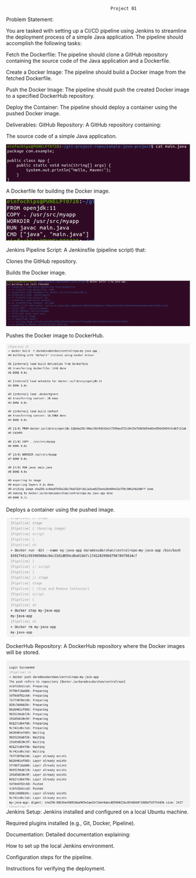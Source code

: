                                             Project 01
Problem Statement:

You are tasked with setting up a CI/CD pipeline using Jenkins to streamline the deployment process of a simple Java application. The pipeline should accomplish the following tasks:

Fetch the Dockerfile: The pipeline should clone a GitHub repository containing the source code of the Java application and a Dockerfile.

Create a Docker Image: The pipeline should build a Docker image from the fetched Dockerfile.

Push the Docker Image: The pipeline should push the created Docker image to a specified DockerHub repository.

Deploy the Container: The pipeline should deploy a container using the pushed Docker image.

Deliverables:
GitHub Repository: A GitHub repository containing:

The source code of a simple Java application.

![alt text](img/image-1.png)

A Dockerfile for building the Docker image.

![alt text](img/image-2.png)

Jenkins Pipeline Script: A Jenkinsfile (pipeline script) that:



Clones the GitHub repository.


Builds the Docker image.

![alt text](img/image-3.png)

Pushes the Docker image to DockerHub.

![alt text](img/image-6.png)

Deploys a container using the pushed image.

![alt text](img/image-7.png)

DockerHub Repository: A DockerHub repository where the Docker images will be stored.

![alt text](img/image-8.png)
Jenkins Setup:
Jenkins installed and configured on a local Ubuntu machine.

Required plugins installed (e.g., Git, Docker, Pipeline).

Documentation: Detailed documentation explaining:

How to set up the local Jenkins environment.

Configuration steps for the pipeline.

Instructions for verifying the deployment.

